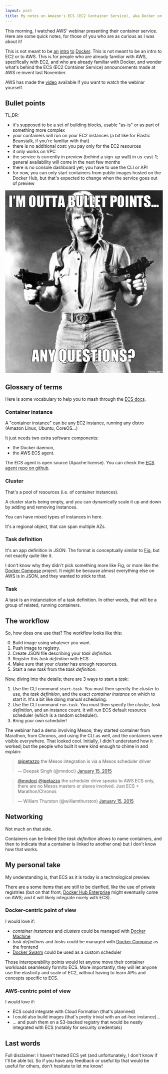```yaml
---
layout: post
title: My notes on Amazon's ECS (EC2 Container Service), aka Docker on AWS
---
```


This morning, I watched AWS' webinar presenting their container service.
Here are some quick notes, for those of you who are as curious as I was
about it!

This is not meant to be
[an](http://vimeo.com/111751807)
[intro](https://sysadmincasts.com/episodes/31-introduction-to-docker)
[to](https://www.youtube.com/watch?v=FdkNAjjO5yQ)
[Docker](https://www.docker.com/whatisdocker/).
This is not meant to be an
intro to EC2 or to AWS. This is for people who are already familiar with
AWS, specifically with EC2, and who are already familiar with Docker,
and wonder what's behind the ECS (EC2 Container Service) announcements
made at AWS re:invent last November.

AWS has made the [video] available if you want to watch the webinar
yourself.


## Bullet points

TL,DR:

- it's supposed to be a set of building blocks, usable "as-is" or as
  part of something more complex
- your containers will run on your EC2 instances (a bit like for Elastic
  Beanstalk, if you're familiar with that)
- there is no additional cost: you pay only for the EC2 resources
- it only works on VPC
- the service is currently in preview (behind a sign-up wall)
  in us-east-1; general availability will come in the next few months
- there is no console dashboard yet; you have to use the CLI or API
- for now, you can only start containers from public images hosted
  on the Docker Hub, but that's expected to change when the service
  goes out of preview

![I'm out of bullet points](/assets/bulletpoints.jpg)

## Glossary of terms

Here is some vocabulary to help you to mash through the [ECS docs].


### Container instance

A "container instance" can be any EC2 instance, running any distro
(Amazon Linux, Ubuntu, CoreOS...)

It just needs two extra software components:

- the Docker daemon,
- the AWS ECS agent.

The ECS agent is open source (Apache license). You can check the
[ECS agent repo on github].


### Cluster

That's a pool of resources (i.e. of container instances).

A cluster starts being empty, and you can dynamically scale it up and
down by adding and removing instances.

You can have mixed types of instances in here.

It's a regional object, that can span multiple AZs.


### Task definition

It's an app definition in JSON. The format is conceptually similar
to [Fig], but not exactly quite like it.

I don't know why they didn't pick something more like Fig, or more
like the [Docker Compose] project. It might be because almost everything
else on AWS is in JSON, and they wanted to stick to that.


### Task

A task is an instanciation of a task definition. In other words, that will
be a group of related, running containers.


## The workflow

So, how does one use that? The workflow looks like this:

0. Build image using whatever you want.
1. Push image to registry.
2. Create JSON file describing your *task definition*.
3. Register this *task definition* with ECS.
4. Make sure that your *cluster* has enough resources.
5. Start a new *task* from the *task definition*.

Now, diving into the details; there are 3 ways to start a *task*:

1. Use the CLI command `start-task`. You must then specify the *cluster*
   to use, the *task definition*, and the exact *container instance* on
   which to start it. It's a bit like doing manual scheduling.
2. Use the CLI command `run-task`. You must then specify the *cluster*,
   *task definition*, and an instance count. It will run ECS default
   resource scheduler (which is a random scheduler).
3. Bring your own scheduler!

The webinar had a demo involving Mesos; they started container from
Marathon, from Chronos, and using the CLI as well, and the containers
were visible everywhere. That looked cool. Initially, I didn't
understand how it worked; but the people who built it were kind enough
to chime in and explain:

<blockquote class="twitter-tweet" data-conversation="none" lang="en"><p><a href="https://twitter.com/jpetazzo">@jpetazzo</a> the Mesos integration is via a Mesos scheduler driver</p>&mdash; Deepak Singh (@mndoci) <a href="https://twitter.com/mndoci/status/555554709650436097">January 15, 2015</a></blockquote>
<script async src="//platform.twitter.com/widgets.js" charset="utf-8"></script>

<blockquote class="twitter-tweet" data-conversation="none" lang="en"><p><a href="https://twitter.com/mndoci">@mndoci</a> <a href="https://twitter.com/jpetazzo">@jpetazzo</a> the scheduler drive speaks to AWS ECS only, there are no Mesos masters or slaves involved.  Just ECS + Marathon/Chronos</p>&mdash; William Thurston (@williamthurston) <a href="https://twitter.com/williamthurston/status/555631721769488384">January 15, 2015</a></blockquote>
<script async src="//platform.twitter.com/widgets.js" charset="utf-8"></script>


## Networking

Not much on that side.

Containers can be linked (the *task definition* allows to name
containers, and then to indicate that a container is linked to
another one) but I don't know how that works.


## My personal take

My understanding is, that ECS as it is today is a technological preview.

There are a some items that are still to be clarified, like the use
of private registries (but on that front, [Docker Hub Enterprise] might
eventually come on AWS; and it will likely integrate nicely with ECS).


### Docker-centric point of view

I would love if:

- *container instances* and *clusters* could be managed with
  [Docker Machine]
- *task definitions* and *tasks* could be managed with [Docker Compose]
  as the frontend
- [Docker Swarm] could be used as a custom scheduler

Those interoperability points would let anyone move their container
workloads seamlessly form/to ECS. More importantly, they will let
anyone use the elasticity and scale of EC2, without having to learn
APIs and concepts specific to ECS.


### AWS-centric point of view

I would love if:

- ECS could integrate with Cloud Formation (that's plannned)
- I could also build images (that's pretty trivial with an
  ad-hoc instance)...
- ... and push them on a S3-backed registry that would be
  neatly integrated with ECS (notably for security credentials)


## Last words

Full disclaimer: I haven't tested ECS yet (and unfortunately,
I don't know if I'll be able to). So if you have any feedback
or useful tip that would be useful for others, don't hesitate
to let me know!


[ECS docs]: http://aws.amazon.com/documentation/ecs/
[ECS agent repo on github]: http://aws.amazon.com/documentation/ecs/
[Fig]: http://www.fig.sh
[Docker Compose]: http://blog.docker.com/tag/docker-compose/
[Docker Machine]: https://github.com/docker/machine
[Docker Swarm]: https://github.com/docker/swarm
[Docker Hub Enterprise]: http://blog.docker.com/2014/12/docker-announces-docker-hub-enterprise/
[video]: https://connect.awswebcasts.com/p59n405xep5/

